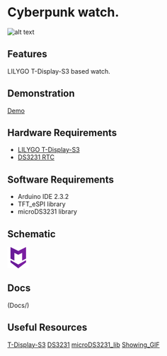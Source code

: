 # Cyberpunk watch.
![alt text](https://github.com/AndrewAbramow/Cyberpunk_watch/tree/main/Docs/Image.jpg)
## Features
LILYGO T-Display-S3 based watch.
## Demonstration
[Demo](https://youtu.be/4hzm1pmmMfs)
## Hardware Requirements
- [LILYGO T-Display-S3](https://www.lilygo.cc/products/t-display-s3)
- [DS3231 RTC](https://aliexpress.ru/item/32315883368.html?sku_id=58978523933&spm=a2g2w.stores.seller_list.7.fbcc7a259Fiern)
## Software Requirements
- Arduino IDE 2.3.2
- TFT_eSPI library
- microDS3231 library
## Schematic
![Scheme](https://github.com/adam-p/markdown-here/raw/master/src/common/images/icon48.png "Demonstration:")
## Docs
(Docs/)
## Useful Resources
[T-Display-S3](https://github.com/Xinyuan-LilyGO/T-Display-S3)
[DS3231](https://www.es.co.th/Schemetic/PDF/DS3231.PDF)
[microDS3231_lib](https://github.com/GyverLibs/microDS3231)
[Showing_GIF](https://youtu.be/-h9Vm0Ow_Is?si=F7W1tuOPYlpkoman)
